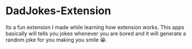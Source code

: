 # DadJokes-Extension

Its a fun extension I made while learning how extension works. This apps basically will tells you jokes whenever you are bored and it will generate a random joke for you making you smile 😁.
